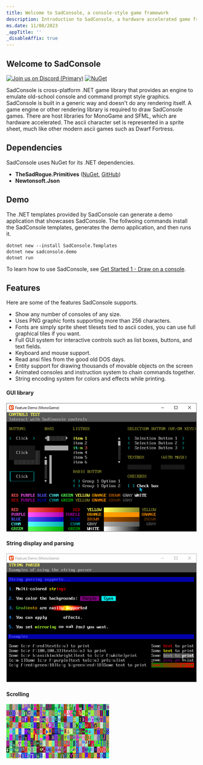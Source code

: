 ```yaml
---
title: Welcome to SadConsole, a console-style game framework
description: Introduction to SadConsole, a hardware accelerated game framework. SadConsole makes it easy to write console, terminal, and text-based games. SadConsole is written in C# and targets .NET 6 and .NET 7.
ms.date: 11/08/2023
_appTitle: ''
_disableAffix: true
---
```


## Welcome to SadConsole

[![Join us on Discord (Primary)](https://img.shields.io/discord/501465397518925843.svg?label=discord)][discord] [![NuGet](https://img.shields.io/nuget/v/SadConsole.svg)][nuget]

SadConsole is cross-platform .NET game library that provides an engine to emulate old-school console and command prompt style graphics. SadConsole is built in a generic way and doesn't do any rendering itself. A game engine or other rendering library is required to draw SadConsole games. There are host libraries for MonoGame and SFML, which are hardware accelerated. The ascii character set is represented in a sprite sheet, much like other modern ascii games such as Dwarf Fortress.

## Dependencies

SadConsole uses NuGet for its .NET dependencies.

- **TheSadRogue.Primitives** ([NuGet](https://www.nuget.org/packages/TheSadRogue.Primitives), [GitHub](https://github.com/thesadrogue/TheSadRogue.Primitives))
- **Newtonsoft.Json**

## Demo

The .NET templates provided by SadConsole can generate a demo application that showcases SadConsole. The follwoing commands install the SadConsole templates, generates the demo application, and then runs it.

```shell
dotnet new --install SadConsole.Templates
dotnet new sadconsole.demo
dotnet run
```

To learn how to use SadConsole, see [Get Started 1 - Draw on a console](articles/tutorials/getting-started/part-1-drawing.md).

## Features

Here are some of the features SadConsole supports.

- Show any number of consoles of any size.
- Uses PNG graphic fonts supporting more than 256 characters.
- Fonts are simply sprite sheet tilesets tied to ascii codes, you can use full graphical tiles if you want.
- Full GUI system for interactive controls such as list boxes, buttons, and text fields.
- Keyboard and mouse support.
- Read ansi files from the good old DOS days.
- Entity support for drawing thousands of movable objects on the screen
- Animated consoles and instruction system to chain commands together.
- String encoding system for colors and effects while printing.

#### GUI library

![GUI library pic](images/index/controls.gif)

#### String display and parsing

![string pic](images/index/stringparseexample.gif)

#### Scrolling

![scrolling console](images/index/scrolling-example2.gif)

[nuget]: http://www.nuget.org/packages/SadConsole/
[discord]: https://discord.gg/pAFNKYjczM
